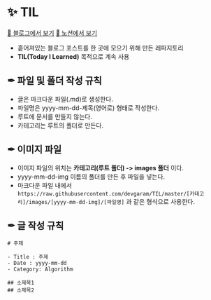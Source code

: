 # ✨ TIL
[📎 블로그에서 보기](https://react-project-blog.herokuapp.com)
[📎 노션에서 보기](https://www.notion.so/Today-I-Learn-794830b1e3f34ee29dff5ac2e5b2b51c)

- 흩어져있는 블로그 포스트를 한 곳에 모으기 위해 만든 레파지토리
- **TIL(Today I Learned)** 목적으로 계속 사용

## ✒ 파일 및 폴더 작성 규칙

- 글은 마크다운 파일(.md)로 생성한다.
- 파일명은 yyyy-mm-dd-제목(영어로) 형태로 작성한다.
- 루트에 문서를 만들지 않는다.
- 카테고리는 루트의 폴더로 만든다.

## ✒ 이미지 파일

- 이미지 파일의 위치는 **카테고리(루트 폴더) -> images 폴더** 이다.
- yyyy-mm-dd-img 이름의 폴더를 만든 후 파일을 넣는다.
- 마크다운 파일 내에서 `https://raw.githubusercontent.com/devgaram/TIL/master/[카테고리]/images/[yyyy-mm-dd-img]/[파일명]` 과 같은 형식으로 사용한다.

## ✒ 글 작성 규칙

```
# 주제

- Title : 주제
- Date : yyyy-mm-dd
- Category: Algorithm

## 소제목1
## 소제목2
```
